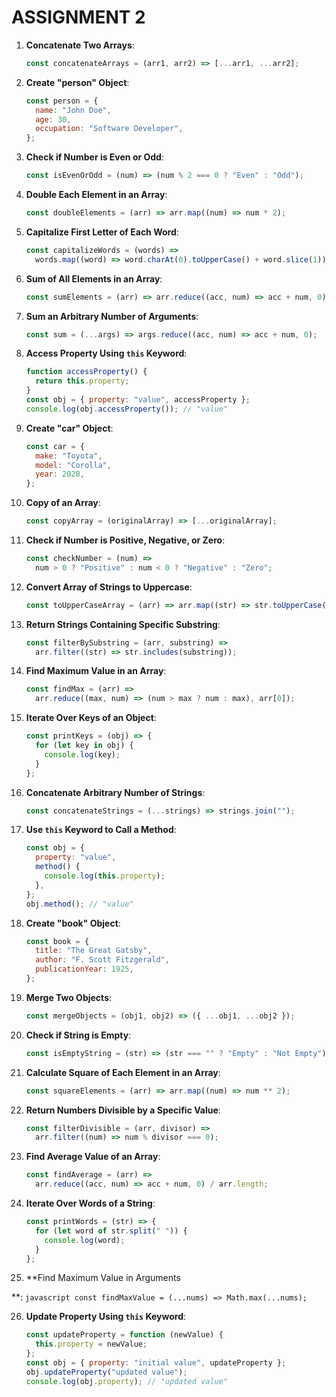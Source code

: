 # ASSIGNMENT 2

1. **Concatenate Two Arrays**:

   ```javascript
   const concatenateArrays = (arr1, arr2) => [...arr1, ...arr2];
   ```

2. **Create "person" Object**:

   ```javascript
   const person = {
     name: "John Doe",
     age: 30,
     occupation: "Software Developer",
   };
   ```

3. **Check if Number is Even or Odd**:

   ```javascript
   const isEvenOrOdd = (num) => (num % 2 === 0 ? "Even" : "Odd");
   ```

4. **Double Each Element in an Array**:

   ```javascript
   const doubleElements = (arr) => arr.map((num) => num * 2);
   ```

5. **Capitalize First Letter of Each Word**:

   ```javascript
   const capitalizeWords = (words) =>
     words.map((word) => word.charAt(0).toUpperCase() + word.slice(1));
   ```

6. **Sum of All Elements in an Array**:

   ```javascript
   const sumElements = (arr) => arr.reduce((acc, num) => acc + num, 0);
   ```

7. **Sum an Arbitrary Number of Arguments**:

   ```javascript
   const sum = (...args) => args.reduce((acc, num) => acc + num, 0);
   ```

8. **Access Property Using `this` Keyword**:

   ```javascript
   function accessProperty() {
     return this.property;
   }
   const obj = { property: "value", accessProperty };
   console.log(obj.accessProperty()); // "value"
   ```

9. **Create "car" Object**:

   ```javascript
   const car = {
     make: "Toyota",
     model: "Corolla",
     year: 2020,
   };
   ```

10. **Copy of an Array**:

    ```javascript
    const copyArray = (originalArray) => [...originalArray];
    ```

11. **Check if Number is Positive, Negative, or Zero**:

    ```javascript
    const checkNumber = (num) =>
      num > 0 ? "Positive" : num < 0 ? "Negative" : "Zero";
    ```

12. **Convert Array of Strings to Uppercase**:

    ```javascript
    const toUpperCaseArray = (arr) => arr.map((str) => str.toUpperCase());
    ```

13. **Return Strings Containing Specific Substring**:

    ```javascript
    const filterBySubstring = (arr, substring) =>
      arr.filter((str) => str.includes(substring));
    ```

14. **Find Maximum Value in an Array**:

    ```javascript
    const findMax = (arr) =>
      arr.reduce((max, num) => (num > max ? num : max), arr[0]);
    ```

15. **Iterate Over Keys of an Object**:

    ```javascript
    const printKeys = (obj) => {
      for (let key in obj) {
        console.log(key);
      }
    };
    ```

16. **Concatenate Arbitrary Number of Strings**:

    ```javascript
    const concatenateStrings = (...strings) => strings.join("");
    ```

17. **Use `this` Keyword to Call a Method**:

    ```javascript
    const obj = {
      property: "value",
      method() {
        console.log(this.property);
      },
    };
    obj.method(); // "value"
    ```

18. **Create "book" Object**:

    ```javascript
    const book = {
      title: "The Great Gatsby",
      author: "F. Scott Fitzgerald",
      publicationYear: 1925,
    };
    ```

19. **Merge Two Objects**:

    ```javascript
    const mergeObjects = (obj1, obj2) => ({ ...obj1, ...obj2 });
    ```

20. **Check if String is Empty**:

    ```javascript
    const isEmptyString = (str) => (str === "" ? "Empty" : "Not Empty");
    ```

21. **Calculate Square of Each Element in an Array**:

    ```javascript
    const squareElements = (arr) => arr.map((num) => num ** 2);
    ```

22. **Return Numbers Divisible by a Specific Value**:

    ```javascript
    const filterDivisible = (arr, divisor) =>
      arr.filter((num) => num % divisor === 0);
    ```

23. **Find Average Value of an Array**:

    ```javascript
    const findAverage = (arr) =>
      arr.reduce((acc, num) => acc + num, 0) / arr.length;
    ```

24. **Iterate Over Words of a String**:

    ```javascript
    const printWords = (str) => {
      for (let word of str.split(" ")) {
        console.log(word);
      }
    };
    ```

25. \*\*Find Maximum Value in Arguments

\*\*:
`javascript
    const findMaxValue = (...nums) => Math.max(...nums);
    `

26. **Update Property Using `this` Keyword**:
    ```javascript
    const updateProperty = function (newValue) {
      this.property = newValue;
    };
    const obj = { property: "initial value", updateProperty };
    obj.updateProperty("updated value");
    console.log(obj.property); // "updated value"
    ```
